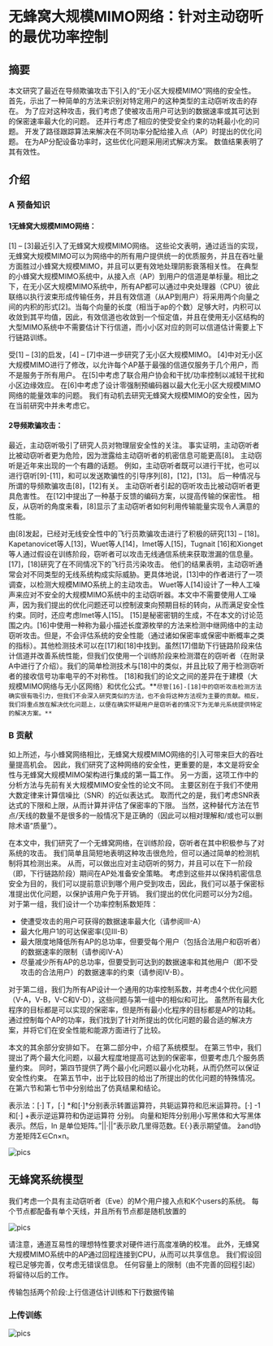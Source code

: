 # 无蜂窝大规模MIMO网络：针对主动窃听的最优功率控制



## 摘要

本文研究了最近在导频欺骗攻击下引入的“无小区大规模MIMO”网络的安全性。 首先，示出了一种简单的方法来识别对特定用户的这种类型的主动窃听攻击的存在。 为了应对这种攻击，我们考虑了使被攻击用户可达到的数据速率或其可达到的保密速率最大化的问题。 还并行考虑了相应的使受安全约束的功耗最小化的问题。 开发了路径跟踪算法来解决在不同功率分配给接入点（AP）时提出的优化问题。 在为AP分配设备功率时，这些优化问题采用闭式解决方案。 数值结果表明了其有效性。

## 介绍

### A 预备知识

#### 1无蜂窝大规模MIMO网络：

[1] – [3]最近引入了无蜂窝大规模MIMO网络。 这些论文表明，通过适当的实现，无蜂窝大规模MIMO可以为网络中的所有用户提供统一的优质服务，并且在吞吐量方面胜过小蜂窝大规模MIMO，并且可以更有效地处理阴影衰落相关性。 在典型的小蜂窝大规模MIMO系统中，从接入点（AP）到用户的信道是单标量。相比之下，在无小区大规模MIMO系统中，所有AP都可以通过中央处理器（CPU）彼此联络以执行波束形成传输任务，并且有效信道（从AP到用户）将采用两个向量之间的内积的形式[2]。当每个向量的长度（相当于ap的个数）足够大时，内积可以收敛到其平均值，因此，有效信道也收敛到一个恒定值，并且在使用无小区结构的大型MIMO系统中不需要估计下行信道，而小小区对应的则可以信道估计需要上下行链路训练。

受[1] – [3]的启发，[4] – [7]中进一步研究了无小区大规模MIMO。 [4]中对无小区大规模MIMO进行了修改，以允许每个AP基于最强的信道仅服务于几个用户，而不是服务于所有用户。 在[5]中考虑了联合用户协会和干扰/功率控制以减轻干扰和小区边缘效应。 在[6]中考虑了设计零强制预编码器以最大化无小区大规模MIMO网络的能量效率的问题。 我们有动机去研究无蜂窝大规模MIMO的安全性，因为在当前研究中并未考虑它。



#### 2导频欺骗攻击：

最近，主动窃听吸引了研究人员对物理层安全性的关注。 事实证明，主动窃听者比被动窃听者更为危险，因为泄露给主动窃听者的机密信息可能更高[8]。 主动窃听是近年来出现的一个有趣的话题。 例如，主动窃听者既可以进行干扰，也可以进行窃听[9]-[11]，和可以发送欺骗性的引导序列[8]，[12]，[13]。 后一种情况与所谓的导频欺骗攻击[8]，[12]有关。 主动窃听者引起的窃听攻击比被动窃听者更具危害性。 在[12]中提出了一种基于反馈的编码方案，以提高传输的保密性。 相反，从窃听的角度来看，[8]显示了主动窃听者如何利用传输能量实现令人满意的性能。

由[8]发起，已经对无线安全性中的飞行员欺骗攻击进行了积极的研究[13] – [18]。 Kapetanovicet等人[13]，Wuet等人[14]，Imet等人[15]，Tugnait [16]和Xionget等人通过假设在训练阶段，窃听者可以攻击无线通信系统来获取泄漏的信息量。 [17]，[18]研究了在不同情况下的飞行员污染攻击。 他们的结果表明，主动窃听通常会对不同类型的无线系统构成实际威胁。更具体地说，[13]中的作者进行了一项调查，以检测大规模MIMO系统上的主动攻击。 Wuet等人[14]设计了一种人工噪声来应对不安全的大规模MIMO系统中的主动窃听器。本文中不需要使用人工噪声，因为我们提出的优化问题还可以控制波束向预期目标的转向，从而满足安全性约束。同时，还应考虑Imet等人[15]。 [15]是秘密密钥的生成，不在本文的讨论范围之内。[16]中使用一种称为最小描述长度源枚举的方法来检测中继网络中的主动窃听攻击。但是，不会评估系统的安全性能（通过诸如保密率或保密中断概率之类的指标）。其他检测技术可以在[17]和[18]中找到。虽然[17]借助下行链路阶段来估计信道并改善系统性能，但我们仅使用一个训练阶段来检测潜在的窃听者（在附录A中进行了介绍）。我们的简单检测技术与[18]中的类似，并且比较了用于检测窃听者的接收信号功率电平的不对称性。 [18]和我们的论文之间的差异在于建模（大规模MIMO网络与无小区网络）和优化公式。**`尽管[16]-[18]中的窃听攻击检测方法确实很有吸引力，但我们不会深入研究类似的方法，也不会将这种方法视为主要的贡献。相反，我们将重点放在解决优化问题上，以便在确实怀疑用户是窃听者的情况下为无单元系统提供特定的解决方案。**`



### B 贡献

如上所述，与小蜂窝网络相比，无蜂窝大规模MIMO网络的引入可带来巨大的吞吐量提高机会。 因此，我们研究了这种网络的安全性，更重要的是，本文是将安全性与无蜂窝大规模MIMO架构进行集成的第一篇工作。 另一方面，这项工作中的分析方法与先前有关大规模MIMO安全性的论文不同。 主要区别在于我们不使用大数定律来计算信噪比（SNR）的近似表达式。 取而代之的是，我们考虑SNR表达式的下限和上限，从而计算并评估了保密率的下限。 当然，这种替代方法在节点/天线的数量不是很多的一般情况下是正确的（因此可以相对理解和/或也可以删除术语“质量”）。

在本文中，我们研究了一个无蜂窝网络，在训练阶段，窃听者在其中积极参与了对系统的攻击。 我们简单且简短地表明这种攻击很危险，但可以通过简单的检测机制将其检测出来。 从而，可以做出应对主动窃听的努力，并且可以在下一阶段（即，下行链路阶段）期间在AP处准备安全策略。 考虑到这些并以保持机密信息安全为目的，我们可以提前意识到哪个用户受到攻击，因此，我们可以基于保密标准提出优化问题，以保护该用户免于开销。 我们提出的优化问题可以分为2组。 对于第一组，我们设计一个功率控制系数矩阵：

- 使遭受攻击的用户可获得的数据速率最大化（请参阅III-A）
- 最大化用户1的可达保密率(见III-B）
- 最大限度地降低所有AP的总功率，但要受每个用户（包括合法用户和窃听者）的数据速率的限制（请参阅IV-A）
- 尽量减少所有AP的总功率，但要受到可达到的数据速率和其他用户（即不受攻击的合法用户）的数据速率的约束（请参阅IV-B）。

对于第二组，我们为所有AP设计一个通用的功率控制系数，并考虑4个优化问题（V-A，V-B，V-C和V-D），这些问题与第一组中的相似和可比。 虽然所有最大化程序的目标都是可以实现的保密率，但是所有最小化程序的目标都是AP的功耗。 通过控制每个AP的功率，我们找到了针对所提出的优化问题的最合适的解决方案，并将它们在安全性能和能源方面进行了比较。

本文的其余部分安排如下。 在第二部分中，介绍了系统模型。 在第三节中，我们提出了两个最大化问题，以最大程度地提高可达到的保密率，但要考虑几个服务质量约束。 同时，第四节提供了两个最小化问题以最小化功耗，从而仍然可以保证安全性约束。 在第五节中，出于比较目的给出了所提出的优化问题的特殊情况。在第六节和第七节中分别给出了仿真结果和结论。

表示法：[·] T，[·] *和[·]†分别表示转置运算符，共轭运算符和厄米运算符。[·] -1和[·] +表示逆运算符和伪逆运算符 分别。 向量和矩阵分别用小写黑体和大写黑体表示。然后，In 是单位矩阵。”||·||”表示欧几里得范数。E{·}表示期望值。 ̄zand协方差矩阵Σ∈Cn×n。

![pics](pics/note.jpg)
## 无蜂窝系统模型

我们考虑一个具有主动窃听者（Eve）的M个用户接入点和K个users的系统。 每个节点都配备有单个天线，并且所有节点都是随机放置的

 ![pics](./pics/Xnip2020-05-06_21-56-59.jpg)



请注意，通道互易性的理想特性要求对硬件进行高度准确的校准。
此外，无蜂窝大规模MIMO系统中的AP通过回程连接到CPU，从而可以共享信息。 我们假设回程已足够完善，仅考虑无错误信息。 任何容量上的限制（由不完善的回程引起）将留待以后的工作。

传输包括两个阶段:上行信道估计训练和下行数据传输

### 上传训练

![pics](pics/iShot2020-05-17下午10.05.10.png)




